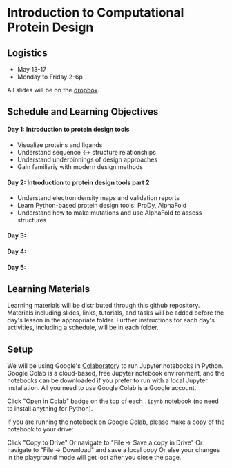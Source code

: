 # Introduction to Computational Protein Design

## Logistics
- May 13-17
- Monday to Friday 2-6p 

All slides will be on the [dropbox](https://www.dropbox.com/scl/fo/vuxoqeknepm0tpyx1wcmy/ANFlm2jiOpafGzb12vklr44?rlkey=49zv6kti2tapr0jafcwhdrym6&e=2&dl=0).


## Schedule and Learning Objectives

#### Day 1: Introduction to protein design tools

- Visualize proteins and ligands
- Understand sequence <-> structure relationships
- Understand underpinnings of design approaches
- Gain familiariy with modern design methods

#### Day 2: Introduction to protein design tools part 2

- Understand electron density maps and validation reports
- Learn Python-based protein design tools: ProDy, AlphaFold
- Understand how to make mutations and use AlphaFold to assess structures

#### Day 3:

#### Day 4:

#### Day 5:


## Learning Materials
Learning materials will be distributed through this github repository. Materials including slides, links, tutorials, and tasks will be added before the day's lesson in the appropriate folder. Further instructions for each day's activities, including a schedule, will be in each folder.

## Setup

We will be using Google's [Colaboratory](https://colab.research.google.com/notebooks/welcome.ipynb) to run Jupyter notebooks in Python. Google Colab is a cloud-based, free Jupyter notebook environment, and the notebooks can be downloaded if you prefer to run with a local Jupyter installation. All you need to use Google Colab is a Google account.

Click "Open in Colab" badge on the top of each `.ipynb` notebook (no need to install anything for Python).

If you are running the notebook on Google Colab, please make a copy of the notebook to your drive:

Click "Copy to Drive"
Or navigate to "File -> Save a copy in Drive"
Or navigate to "File -> Download" and save a local copy
Or else your changes in the playground mode will get lost after you close the page.
